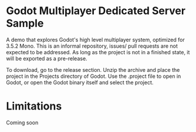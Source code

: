 # Godot Multiplayer Dedicated Server Sample
A demo that explores Godot's high level multiplayer system, optimized for 3.5.2 Mono.  This is an informal repository, issues/ pull requests are not expected to be addressed. As long as the project is not in a finished state, it will be exported as a pre-release.

To download, go to the release section. Unzip the archive and place the project in the Projects directory of Godot. Use the  .project file to open in Godot, or open the Godot binary itself and select the project.  

# Limitations
Coming soon
